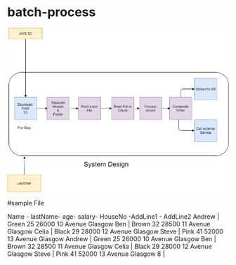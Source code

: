 # batch-process
![Screenshot](system-design.jpg)

#sample File

Name -       lastName-         age- salary- HouseNo -AddLine1 - AddLine2
Andrew |        Green          25 26000     10 Avenue      Glasgow 
Ben    |        Brown          32 28500     11 Avenue      Glasgow 
Celia  |       Black          29 28000     12 Avenue      Glasgow 
Steve  |       Pink           41 52000     13 Avenue      Glasgow 
Andrew |    Green          25 26000     10 Avenue      Glasgow 
Ben    |      Brown          32 28500     11 Avenue      Glasgow 
Celia  |        Black          29 28000     12 Avenue      Glasgow 
Steve  |        Pink           41 52000     13 Avenue      Glasgow 
8      |   
